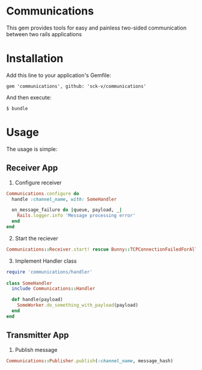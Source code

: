# Communications

This gem provides tools for easy and painless two-sided communication between two rails applications

# Installation

Add this line to your application's Gemfile:

`gem 'communications', github: 'sck-v/communications'`

And then execute:

`$ bundle`

# Usage

The usage is simple:

## Receiver App

1. Configure receiver 
  ```ruby
  Communications.configure do
    handle :channel_name, with: SomeHandler
  
    on_message_failure do |queue, payload, _|
      Rails.logger.info 'Message processing error'
    end
  end
  ```
2. Start the reciever

  ```ruby
  Communications::Receiver.start! rescue Bunny::TCPConnectionFailedForAllHosts
  ```
3. Implement Handler class
  ```ruby
  require 'communications/handler'
    
  class SomeHandler
    include Communications::Handler
  
    def handle(payload)
      SomeWorker.do_something_with_payload(payload)
    end
  end
  ```

## Transmitter App

1. Publish message

  ```ruby
  Communications::Publisher.publish(:channel_name, message_hash)
  ```
